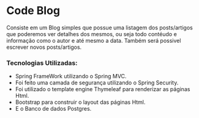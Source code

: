 # Code Blog
Consiste em um Blog simples que possue uma listagem dos posts/artigos que poderemos ver detalhes dos mesmos, ou seja todo contéudo e informação como o autor e até 
mesmo a data. Também será possivel escrever novos posts/artigos.

### Tecnologias Utilizadas:

- Spring FrameWork utilizando o Spring MVC.
- Foi feito uma camada de segurança utilizando o Spring Security.
- Foi utilizado o template engine Thymeleaf para renderizar as páginas Html.
- Bootstrap para construir o layout das páginas Html.
- E o Banco de dados Postgres.
